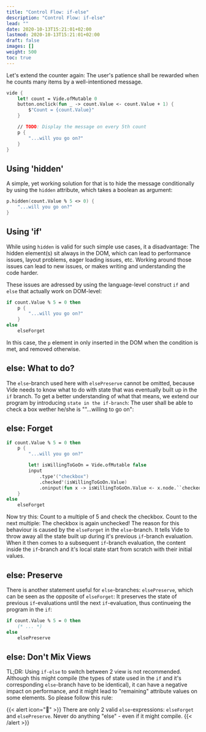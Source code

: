 ```yaml
---
title: "Control Flow: if-else"
description: "Control Flow: if-else"
lead: ""
date: 2020-10-13T15:21:01+02:00
lastmod: 2020-10-13T15:21:01+02:00
draft: false
images: []
weight: 500
toc: true
---
```


Let's extend the counter again: The user's patience shall be rewarded when he counts many items by a well-intentioned message.

```fsharp
vide {
    let! count = Vide.ofMutable 0
    button.onclick(fun _ -> count.Value <- count.Value + 1) {
        $"Count = {count.Value}"
    }

    // TODO: Display the message on every 5th count
    p {
        "...will you go on?"
    }
}
```

## Using 'hidden'

A simple, yet working solution for that is to hide the message conditionally by using the `hidden` attribute, which takes a boolean as argument:

```fsharp
p.hidden(count.Value % 5 <> 0) {
    "...will you go on?"
}
```

## Using 'if'

While using `hidden` is valid for such simple use cases, it a disadvantage: The hidden element(s) sit always in the DOM, which can lead to performance issues, layout problems, eager loading issues, etc. Working around those issues can lead to new issues, or makes writing and understanding the code harder.

These issues are adressed by using the language-level construct `if` and `else` that actually work on DOM-level:

```fsharp
if count.Value % 5 = 0 then
    p {
        "...will you go on?"
    }
else
    elseForget
```

In this case, the `p` element in only inserted in the DOM when the condition is met, and removed otherwise.

## else: What to do?

The `else`-branch used here with `elsePreserve` cannot be omitted, because Vide needs to know what to do with state that was eventually built up in the `if` branch. To get a better understanding of what that means, we extend our program by introducing `state in the if-branch`: The user shall be able to check a box wether he/she is ""...willing to go on":

## else: Forget

```fsharp
if count.Value % 5 = 0 then
    p {
        "...will you go on?"

        let! isWillingToGoOn = Vide.ofMutable false
        input
            .type'("checkbox")
            .checked'(isWillingToGoOn.Value)
            .oninput(fun x -> isWillingToGoOn.Value <- x.node.``checked``)
    }
else
    elseForget
```

Now try this: Count to a multiple of 5 and check the checkbox. Count to the next multiple: The checkbox is again unchecked! The reason for this behaviour is caused by the `elseForget` in the `else`-branch. It tells Vide to throw away all the state built up during it's previous `if`-branch evaluation. When it then comes to a subsequent `if`-branch evaluation, the content inside the `if`-branch and it's local state start from scratch with their initial values.

## else: Preserve

There is another statement useful for `else`-branches: `elsePreserve`, which can be seen as the opposite of `elseForget`: It preserves the state of previous `if`-evaluations until the next `if`-evaluation, thus continueing the program in the `if`:

```fsharp
if count.Value % 5 = 0 then
    (* ... *)
else
    elsePreserve
```

## else: Don't Mix Views

TL;DR: Using `if-else` to switch between 2 view is not recommended. Although this might compile (the types of state used in the `if` and it's corresponding `else`-branch have to be identical), it can have a negative impact on performance, and it might lead to "remaining" attribute values on some elements. So please follow this rule:

{{< alert icon="🚨" >}}
There are only 2 valid `else`-expressions: `elseForget` and `elsePreserve`. Never do anything "else" - even if it might compile.
{{< /alert >}}
